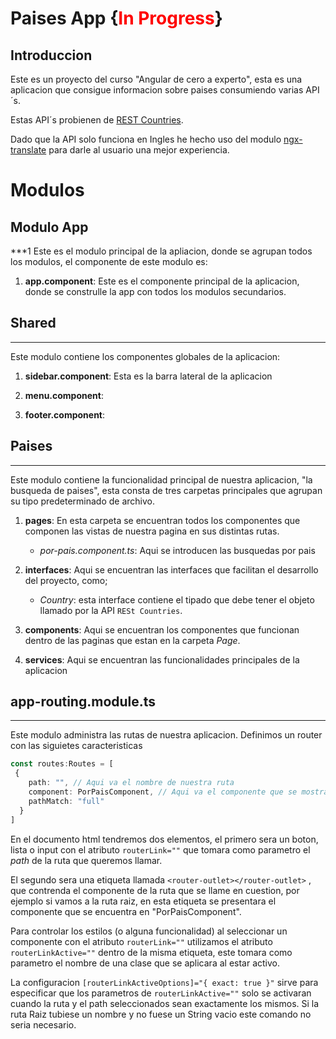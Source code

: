 # Paises App {<font color="red">In Progress</font>}
## Introduccion
Este es un proyecto del curso "Angular de cero a experto", esta es una aplicacion que consigue informacion sobre paises consumiendo varias API´s.

Estas API´s probienen de  [REST Countries](https://restcountries.com/#api-endpoints-v2-all "Web de API´s de Geografia").

Dado que la API solo funciona en Ingles he hecho uso del modulo [ngx-translate](https://www.digitalocean.com/community/tutorials/angular-ngx-translate "Modulo Traductor") para darle al usuario una mejor experiencia.


# Modulos
## Modulo App
***1
Este es el modulo principal de la apliacion, donde se agrupan todos los modulos, el componente de este modulo es:

1. **app.component**: Este es el componente principal de la aplicacion, donde se construlle la app con todos los modulos secundarios.



## Shared
***
Este modulo contiene los componentes globales de la aplicacion:

1. **sidebar.component**: Esta es la barra lateral de la aplicacion

2. **menu.component**:

3. **footer.component**:



## Paises
***
Este modulo contiene la funcionalidad principal de nuestra aplicacion, "la busqueda de paises", esta consta de tres carpetas principales que agrupan su tipo predeterminado de archivo.

1. **pages**: En esta carpeta se encuentran todos los componentes que componen las vistas de nuestra pagina en sus distintas rutas.
    * *por-pais.component.ts*: Aqui se introducen las busquedas por pais

2. **interfaces**: Aqui se encuentran las interfaces que facilitan el desarrollo del proyecto, como;
    * *Country*: esta interface contiene el tipado que debe tener el objeto llamado por la API `RESt Countries`.

3. **components**: Aqui se encuentran los componentes que funcionan dentro de las paginas que estan en la carpeta *Page*.

4. **services**: Aqui se encuentran las funcionalidades principales de la aplicacion

## app-routing.module.ts
***
Este modulo administra las rutas de nuestra aplicacion. Definimos un router con las siguietes caracteristicas

``` typescript
const routes:Routes = [
 {
    path: "", // Aqui va el nombre de nuestra ruta
    component: PorPaisComponent, // Aqui va el componente que se mostrara en nuestra ruta
    pathMatch: "full" 
  }
]
```

En el documento html tendremos dos elementos, el primero sera un boton, lista o input con el atributo `routerLink=""` que tomara como parametro el *path* de la ruta que queremos llamar.

El segundo sera una etiqueta llamada `<router-outlet></router-outlet>` , que contrenda el componente de la ruta que se llame en cuestion, por ejemplo si vamos a la ruta raiz, en esta etiqueta se presentara el componente que se encuentra en "PorPaisComponent".

Para controlar los estilos (o alguna funcionalidad) al seleccionar un componente con el atributo `routerLink=""` utilizamos el atributo `routerLinkActive=""` dentro de la misma etiqueta, este tomara como parametro el nombre de una clase que se aplicara al estar activo.

La configuracion `[routerLinkActiveOptions]="{ exact: true }"` sirve para especificar que los parametros de `routerLinkActive=""` solo se activaran cuando la ruta y el path seleccionados sean exactamente los mismos.
Si la ruta Raiz tubiese un nombre y no fuese un String vacio este comando no seria necesario.
